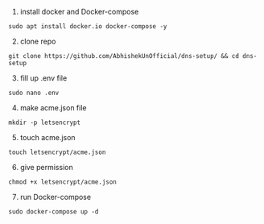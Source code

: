 1. install docker and Docker-compose
```
sudo apt install docker.io docker-compose -y
```

2. clone repo
```
git clone https://github.com/AbhishekUnOfficial/dns-setup/ && cd dns-setup
```
3. fill up .env file
```
sudo nano .env
```
4. make acme.json file
```
mkdir -p letsencrypt
```
5. touch acme.json
```
touch letsencrypt/acme.json
```
6. give permission
```
chmod +x letsencrypt/acme.json
```
7. run Docker-compose
```
sudo docker-compose up -d
```
